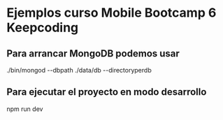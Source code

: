 # Ejemplos curso Mobile Bootcamp 6 Keepcoding

## Para arrancar MongoDB podemos usar

./bin/mongod --dbpath ./data/db --directoryperdb

## Para ejecutar el proyecto en modo desarrollo

npm run dev
